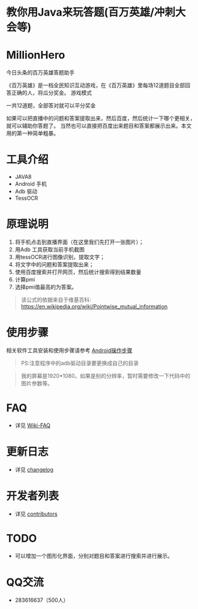 # 教你用Java来玩答题(百万英雄/冲刺大会等)

# MillionHero
今日头条的百万英雄答题助手 

《百万英雄》是一档全民知识互动游戏，在《百万英雄》里每场12道题目全部回答正确的人，将瓜分奖金。
游戏模式
  
  一共12道题，全部答对就可以平分奖金

如果可以把直播中的问题和答案提取出来，然后百度，然后统计一下哪个更相关，就可以辅助你答题了。
当然也可以直接把百度出来题目和答案都展示出来。本文用的第一种简单粗暴。

# 工具介绍
* JAVA8
* Android 手机
* Adb 驱动
* TessOCR

# 原理说明

1. 将手机点击到直播界面（在这里我们先打开一张图片）；
2. 用Adb 工具获取当前手机截图
3. 用tessOCR进行图像识别，提取文字；
4. 将文字中的问题和答案提取出来；
5. 使用百度搜索并打开网页，然后统计搜索得到结果数量
6. 计算pmi
7. 选择pmi值最高的为答案。
> 该公式的依据来自于维基百科:
      https://en.wikipedia.org/wiki/Pointwise_mutual_information
      
# 使用步骤
  相关软件工具安装和使用步骤请参考  [Android操作步骤](https://github.com/lingfengsan/MillionHero/wiki/Android%E6%93%8D%E4%BD%9C%E6%AD%A5%E9%AA%A4)

  
>PS:注意程序中的adb驱动目录要更换成自己的目录
  
  > 我的屏幕是1920*1080，如果是别的分辨率，暂时需要修改一下代码中的图片参数等。
    


# FAQ
+  详见 [Wiki-FAQ](https://github.com/lingfengsan/MillionHero/wiki)
# 更新日志
+  详见 [changelog](https://github.com/lingfengsan/MillionHero/blob/master/changelog.md)
# 开发者列表
+  详见 [contributors](https://github.com/lingfengsan/MillionHero/graphs/contributors)
# TODO
+  可以增加一个图形化界面，分别对题目和答案进行搜索并进行展示。 

# QQ交流
+  283616637（500人）
